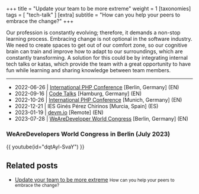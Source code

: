 +++
title = "Update your team to be more extreme"
weight = 1
[taxonomies]
tags = [ "tech-talk" ]
[extra]
subtitle = "How can you help your peers to embrace the change?"
+++

Our profession is constantly evolving; therefore, it demands a non-stop learning process. Embracing change is not optional in the software industry. We need to create spaces to get out of our comfort zone, so our cognitive brain can train and improve how to adapt to our surroundings, which are constantly transforming. A solution for this could be by integrating internal tech talks or katas, which provide the team with a great opportunity to have fun while learning and sharing knowledge between team members.

<!-- more -->

---

- 2022-06-26 | [International PHP Conference](https://phpconference.com/mixed/update-your-team-to-be-more-extreme/) [Berlin, Germany] (EN)
- 2022-09-16 | [Code Talks](https://codetalks.de/speakers#speaker-985?event=7) [Hamburg, Germany] (EN)
- 2022-10-26 | [International PHP Conference](https://phpconference.com/mixed/update-your-team-to-be-more-extreme/) [Munich, Germany] (EN)
- 2022-12-21 | IES Ginés Pérez Chirinos [Murcia, Spain] (ES)
- 2023-01-19 | [devm.io](https://devm.io/update-your-team-to-be-more-extreme/) [Remote] (EN)
- 2023-07-28 | [WeAreDeveloper World Congress](https://www.wearedevelopers.com/world-congress) [Berlin, Germany] (EN)

### WeAreDevelopers World Congress in Berlin (July 2023)

{{ youtube(id="dqtAyl-SvaY") }}

## Related posts

- [Update your team to be more extreme](/blog/update-your-team-to-be-more-extreme/) <small>How can you help your peers to embrace the change?</small>
